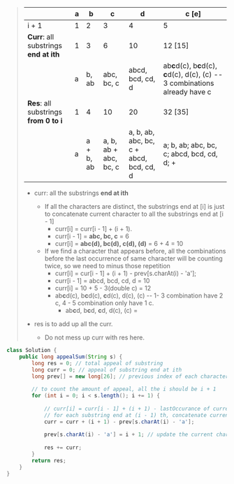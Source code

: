 > |                                         | a    | b         | c                     | d                                       | c [e]                                                        |
> | --------------------------------------- | ---- | --------- | --------------------- | --------------------------------------- | ------------------------------------------------------------ |
> | i + 1                                   | 1    | 2         | 3                     | 4                                       | 5                                                            |
> | **Curr**: all substrings **end at ith** | 1    | 3         | 6                     | 10                                      | 12 [15]                                                      |
> |                                         | a    | b, ab     | abc, bc, c            | abcd, bcd, cd, d                        | ab**c**d(c), b**c**d(c), **c**d(c), d(c), (c) -- 3 combinations already have c |
> | **Res**: all substrings **from 0 to i** | 1    | 4         | 10                    | 20                                      | 32 [35]                                                      |
> |                                         | a    | a + b, ab | a, b, ab + abc, bc, c | a, b, ab, abc, bc, c + abcd, bcd, cd, d | a; b, ab; abc, bc, c; abcd, bcd, cd, d; +                    |
>
> * curr: all the substrings **end at ith**
>   * If all the characters are distinct, the substrings end at [i] is just to concatenate current character to all the substrings end at [i - 1]
>     * curr[i] = curr[i - 1] + (i + 1).
>     * curr[i - 1] = **abc, bc, c** = 6 
>     * curr[i] = **abc(d), bc(d), c(d), (d)** = 6 + 4 = 10
>   * If we find a character that appears before, all the combinations before the last occurrence of same character will be counting twice, so we need to minus those repetition
>     * curr[i] = cur[i - 1] + (i + 1) - prev[s.charAt(i) - 'a'];
>     * curr[i - 1] = abcd, bcd, cd, d = 10
>     * curr[i] = 10 + 5 - 3(double c) = 12
>     * ab**c**d(c), b**c**d(c), **c**d(c), d(c), (c) -- 1- 3 combination have 2 c, 4 - 5 combination only have 1 c.
>       * ab**c**d, b**c**d, **c**d, d(c), (c) = 
>
> 
>
> * res is to add up all the curr.
>   * Do not mess up curr with res here.

```java
class Solution {
    public long appealSum(String s) {
        long res = 0; // total appeal of substring
        long curr = 0; // appeal of substring end at ith
        long prev[] = new long[26]; // previous index of each character
        
        // to count the amount of appeal, all the i should be i + 1
        for (int i = 0; i < s.length(); i += 1) {
            
            // curr[i] = curr[i - 1] + (i + 1) - lastOccurance of current character
            // for each substring end at (i - 1) th, concatenate current character which is `ch` = s.charAt(i), but the substrings which already have `ch` should not count twice, so we minus the number of substrings before lastOccurance of `ch`
            curr = curr + (i + 1) - prev[s.charAt(i) - 'a'];
            
            prev[s.charAt(i) - 'a'] = i + 1; // update the current character's index
            
            res += curr;
        }    
        return res;
    }
}
```

